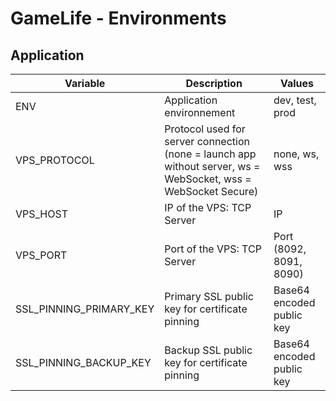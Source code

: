 # GameLife - Environments

## Application
| Variable | Description | Values |
| --- | --- | --- |
| ENV | Application environnement | dev, test, prod |
| VPS_PROTOCOL | Protocol used for server connection (none = launch app without server, ws = WebSocket, wss = WebSocket Secure) | none, ws, wss |
| VPS_HOST | IP of the VPS: TCP Server | IP |
| VPS_PORT | Port of the VPS: TCP Server | Port (8092, 8091, 8090) |
| SSL_PINNING_PRIMARY_KEY | Primary SSL public key for certificate pinning | Base64 encoded public key |
| SSL_PINNING_BACKUP_KEY | Backup SSL public key for certificate pinning | Base64 encoded public key |
